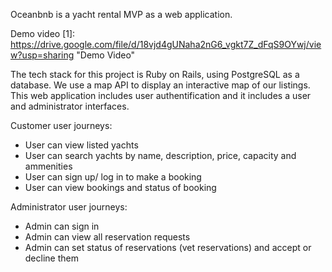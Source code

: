 Oceanbnb is a yacht rental MVP as a web application. 

Demo video
[1]: https://drive.google.com/file/d/18vjd4gUNaha2nG6_vgkt7Z_dFqS9OYwj/view?usp=sharing "Demo Video"

The tech stack for this project is Ruby on Rails, using PostgreSQL as a database. We use a map API to display an interactive map of our listings. This web application includes user authentification and it includes a user and administrator interfaces.

Customer user journeys: 

* User can view listed yachts 
* User can search yachts by name, description, price, capacity and ammenities
* User can sign up/ log in to make a booking
* User can view bookings and status of booking

Administrator user journeys:

* Admin can sign in
* Admin can view all reservation requests
* Admin can set status of reservations (vet reservations) and accept or decline them
